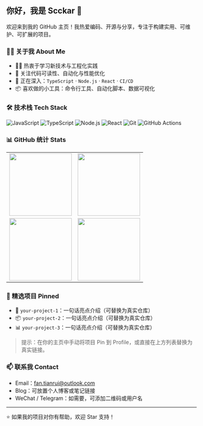 ## 你好，我是 Scckar 👋

欢迎来到我的 GitHub 主页！我热爱编码、开源与分享，专注于构建实用、可维护、可扩展的项目。

### 🙋‍♂️ 关于我 About Me
- 🧑‍💻 热衷于学习新技术与工程化实践
- 🧩 关注代码可读性、自动化与性能优化
- 🌱 正在深入：`TypeScript` · `Node.js` · `React` · `CI/CD`
- 📦 喜欢做的小工具：命令行工具、自动化脚本、数据可视化

### 🛠 技术栈 Tech Stack
![JavaScript](https://img.shields.io/badge/JavaScript-ES6%2B-F7DF1E?logo=javascript&logoColor=000)
![TypeScript](https://img.shields.io/badge/TypeScript-4%2B-3178C6?logo=typescript&logoColor=fff)
![Node.js](https://img.shields.io/badge/Node.js-18%2B-339933?logo=node.js&logoColor=fff)
![React](https://img.shields.io/badge/React-18-61DAFB?logo=react&logoColor=000)
![Git](https://img.shields.io/badge/Git-F05032?logo=git&logoColor=fff)
![GitHub Actions](https://img.shields.io/badge/GitHub%20Actions-Automation-2088FF?logo=githubactions&logoColor=fff)

### 📊 GitHub 统计 Stats
<div align="center">

<table>
  <tr>
    <td><img height="165" src="https://github-readme-stats.vercel.app/api?username=Scckar99&show_icons=true&theme=tokyonight&hide_border=true" /></td>
    <td><img height="165" src="https://github-readme-stats.vercel.app/api/top-langs/?username=Scckar99&layout=compact&theme=tokyonight&hide_border=true" /></td>
  </tr>
  <tr>
    <td><img height="165" src="https://streak-stats.demolab.com/?user=Scckar99&theme=tokyonight&hide_border=true" /></td>
    <td><img height="165" src="https://github-profile-trophy.vercel.app/?username=Scckar99&theme=tokyonight&no-frame=true&column=4" /></td>
  </tr>
</table>

</div>

### 🚀 精选项目 Pinned
- 🔧 `your-project-1`：一句话亮点介绍（可替换为真实仓库）
- 📦 `your-project-2`：一句话亮点介绍（可替换为真实仓库）
- 📊 `your-project-3`：一句话亮点介绍（可替换为真实仓库）

> 提示：在你的主页中手动将项目 Pin 到 Profile，或直接在上方列表替换为真实链接。

### 📫 联系我 Contact
- Email：fan.tianrui@outlook.com
- Blog：可放置个人博客或笔记链接
- WeChat / Telegram：如需要，可添加二维码或用户名

---
⭐️ 如果我的项目对你有帮助，欢迎 Star 支持！
